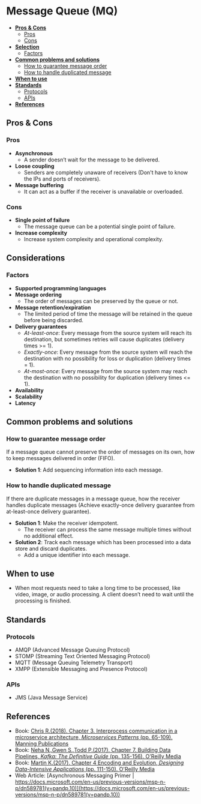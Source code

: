 # Message Queue (MQ)

- [**Pros & Cons**](#pros--cons)
   - [Pros](#pros)
   - [Cons](#cons)
- [**Selection**](#selection)
   - [Factors](#factors)
- [**Common problems and solutions**](#common-problems-and-solutions)
   - [How to guarantee message order](components/Message_Queue.md#how-to-guarantee-message-order)
   - [How to handle duplicated message](#how-to-handle-duplicated-message)
- [**When to use**](#when-to-use)
- [**Standards**](#standards)
   - [Protocols](#protocols)
   - [APIs](#apis)
- [**References**](#references)

## Pros & Cons
### Pros
- **Asynchronous**
   - A sender doesn’t wait for the message to be delivered.
- **Loose coupling**
   - Senders are completely unaware of receivers (Don't have to know the IPs and ports of receivers).
- **Message buffering**
   - It can act as a buffer if the receiver is unavailable or overloaded.

### Cons
- **Single point of failure**
   - The message queue can be a potential single point of failure.
- **Increase complexity**
   - Increase system complexity and operational complexity.

## Considerations
### Factors
- **Supported programming languages**
- **Message ordering**
   - The order of messages can be preserved by the queue or not.
- **Message retention/expiration**
   - The limited period of time the message will be retained in the queue before being discarded.
- **Delivery guarantees**
   - *At-least-once*: Every message from the source system will reach its destination, but sometimes retries will cause duplicates (delivery times >= 1).
   - *Exactly-once*: Every message from the source system will reach the destination with no possibility for loss or duplication (delivery times = 1).
   - *At-most-once*: Every message from the source system may reach the destination with no possibility for duplication (delivery times <= 1).
- **Availability**
- **Scalability**
- **Latency**

## Common problems and solutions
### How to guarantee message order
If a message queue cannot preserve the order of messages on its own, how to keep messages delivered in order (FIFO).
- **Solution 1**: Add sequencing information into each message.

### How to handle duplicated message
If there are duplicate messages in a message queue, how the receiver handles duplicate messages (Achieve exactly-once delivery guarantee from at-least-once delivery guarantee).
- **Solution 1**: Make the receiver idempotent.
   - The receiver can process the same message multiple times without no additional effect.
- **Solution 2**: Track each message which has been processed into a data store and discard duplicates.
   - Add a unique identifier into each message.

## When to use
- When most requests need to take a long time to be processed, like video, image, or audio processing. A client doesn’t need to wait until the processing is finished.

## Standards
### Protocols
- AMQP (Advanced Message Queuing Protocol)
- STOMP (Streaming Text Oriented Messaging Protocol)
- MQTT (Message Queuing Telemetry Transport)
- XMPP (Extensible Messaging and Presence Protocol)

### APIs
- JMS (Java Message Service)

## References
- Book: [Chris R.(2018). Chapter 3. Interprocess communication in a microservice architecture, *Microservices Patterns* (pp. 65-109). Manning Publications](https://www.manning.com/books/microservices-patterns)
- Book: [Neha N.,Gwen S.,Todd P.(2017). Chapter 7. Building Data Pipelines, *Kafka: The Definitive Guide* (pp. 135-156). O'Reilly Media](https://www.oreilly.com/library/view/kafka-the-definitive/9781491936153/)
- Book: [Martin K.(2017). Chapter 4 Encoding and Evolution, *Designing Data-Intensive Applications* (pp. 111-150). O'Reilly Media](https://www.oreilly.com/library/view/designing-data-intensive-applications/9781491903063/)
- Web Article: [Asynchronous Messaging Primer | https://docs.microsoft.com/en-us/previous-versions/msp-n-p/dn589781(v=pandp.10)](https://docs.microsoft.com/en-us/previous-versions/msp-n-p/dn589781(v=pandp.10))
